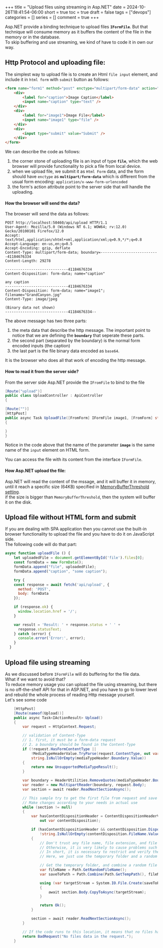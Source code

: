 +++
title = "Upload files using streaming in Asp.NET"
date = 2024-10-26T18:41:54-06:00
short = true
toc = true
draft = false
tags = ["devops"]
categories = []
series = []
comment = true
+++

Asp.NET provide a binding technique to upload files **`IFormFile`**. But that technique will consume memory as it buffers the content of the file in the memory or in the database.  
To skip buffering and use streaming, we kind of have to code it in own our way.  

## Http Protocol and uploading file:

The simplest way to upload file is to create an Html `file input` element, and include it in `html form` with `submit` button as follows:

```html
<form name="form1" method="post" enctype="multipart/form-data" action="api/upload">
    <div>
        <label for="caption">Image Caption</label>
        <input name="caption" type="text" />
    </div>
    <div>
        <label for="image1">Image File</label>
        <input name="image1" type="file" />
    </div>
    <div>
        <input type="submit" value="Submit" />
    </div>
</form>
```
We can describe the code as follows:  

1. the corner stone of uploading file is an input of type **`file`**, which the web browser will provide functionality to pick a file from local device.
2. when we upload file, we submit it as `Html Form` data, and the form should have `enctype` as **`multipart/form-data`** which is different from the usual form encoding: `application/x-www-form-urlencoded`
3. the form's action attribute point to the server side that will handle the uploading.

#### How the browser will send the data?
The browser will send the data as follows:

```http
POST http://localhost:50460/api/upload HTTP/1.1
User-Agent: Mozilla/5.0 (Windows NT 6.1; WOW64; rv:12.0) Gecko/20100101 Firefox/12.0
Accept: text/html,application/xhtml+xml,application/xml;q=0.9,*/*;q=0.8
Accept-Language: en-us,en;q=0.5
Accept-Encoding: gzip, deflate
Content-Type: multipart/form-data; boundary=---------------------------41184676334
Content-Length: 29278

-----------------------------41184676334
Content-Disposition: form-data; name="caption"

any caption
-----------------------------41184676334
Content-Disposition: form-data; name="image1"; filename="GrandCanyon.jpg"
Content-Type: image/jpeg

(Binary data not shown)
-----------------------------41184676334--
```

The above message has two three parts:

1. the meta data that describe the http message. The important point to notice that we are defining the **`boundary`** that seperate these parts.  
2. the second part (separated by the boundary) is the normal form encoded inputs (the caption)
3. the last part is the file binary data encoded as `base64`. 

It is the browser who does all that work of encoding the http message.  

#### How to read it from the server side?
From the server side Asp.NET provide the `IFromFile` to bind to the file

```csharp
[Route("upload")]
public class UploadController : ApiController
{

[Route("")]
[HttpPost]
public async Task UploadFile([FromForm] IFormFile image1, [FromForm] string caption)
{

}
}

```

Notice in the code above that the name of the parameter **`image`** is the same name of the `input` element on HTML form.

You can access the file with its content from the interface `IFormFile`.  

#### How Asp.NET upload the file:
Asp.NET will read the content of the mssage, and it will buffer it in memory, until it reach a specific size (64KB) specified in [MemoryBufferThreshold setting](https://learn.microsoft.com/en-us/dotnet/api/microsoft.aspnetcore.http.features.formoptions.memorybufferthreshold?view=aspnetcore-8.0#microsoft-aspnetcore-http-features-formoptions-memorybufferthreshold).  
if the size is bigger than `MemoryBufferThreshold`, then the system will buffer it on the disk.

## Upload file without HTML form and submit
If you are dealing with SPA application then you cannot use the built-in browser functionality to upload the file and you have to do it on JavaScript side.  
The following code will do that part:

```javascript
async function uploadFile () {
    let uploadedFile = document.getElementById('file').files[0];
    const formData = new FormData();
    formData.append("file", uploadedFile);
    formData.append("caption", "some caption");

    try {
    const response = await fetch('api/upload', {
      method: 'POST',
      body: formData
    });

    if (response.ok) {
      window.location.href = '/';
    }

    var result = 'Result: ' + response.status + ' ' + 
      response.statusText;
    } catch (error) {
      console.error('Error:', error);
    }
  }
```


## Upload file using streaming

As we discussed before `IFormFile` will do buffering for the file data.  
What if we want to avoid that?  
To reduce memory usage you can upload the file using streaming, but there is no off-the-shelf API for that in ASP.NET, and you have to go to lower level and rebuild the whole process of reading Http message yourself.  
Let's see some code



```cs
    [HttpPost]
    [Route(nameof(Upload))]
    public async Task<IActionResult> Upload()
    {
        var request = HttpContext.Request;

        // validation of Content-Type
        // 1. first, it must be a form-data request
        // 2. a boundary should be found in the Content-Type
        if (!request.HasFormContentType ||
            !MediaTypeHeaderValue.TryParse(request.ContentType, out var mediaTypeHeader) ||
            string.IsNullOrEmpty(mediaTypeHeader.Boundary.Value))
        {
            return new UnsupportedMediaTypeResult();
        }

        var boundary = HeaderUtilities.RemoveQuotes(mediaTypeHeader.Boundary.Value).Value;
        var reader = new MultipartReader(boundary, request.Body);
        var section = await reader.ReadNextSectionAsync();

        // This sample try to get the first file from request and save it
        // Make changes according to your needs in actual use
        while (section != null)
        {
            var hasContentDispositionHeader = ContentDispositionHeaderValue.TryParse(section.ContentDisposition,
                out var contentDisposition);

            if (hasContentDispositionHeader && contentDisposition.DispositionType.Equals("form-data") &&
                !string.IsNullOrEmpty(contentDisposition.FileName.Value))
            {
                // Don't trust any file name, file extension, and file data from the request unless you trust them completely
                // Otherwise, it is very likely to cause problems such as virus uploading, disk filling, etc
                // In short, it is necessary to restrict and verify the upload
                // Here, we just use the temporary folder and a random file name

                // Get the temporary folder, and combine a random file name with it
                var fileName = Path.GetRandomFileName();
                var saveToPath = Path.Combine(Path.GetTempPath(), fileName);

                using (var targetStream = System.IO.File.Create(saveToPath))
                {
                    await section.Body.CopyToAsync(targetStream);
                }

                return Ok();
            }

            section = await reader.ReadNextSectionAsync();
        }

        // If the code runs to this location, it means that no files have been saved
        return BadRequest("No files data in the request.");
    }

```
 
